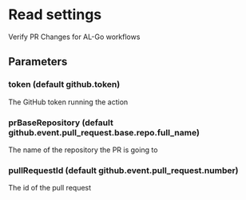 # Read settings
Verify PR Changes for AL-Go workflows
## Parameters
### token (default github.token)
The GitHub token running the action
### prBaseRepository (default github.event.pull_request.base.repo.full_name)
The name of the repository the PR is going to
### pullRequestId (default github.event.pull_request.number)
The id of the pull request
